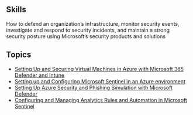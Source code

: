 ## Skills
How to defend an organization’s infrastructure, monitor security events, investigate and respond to security incidents, 
and maintain a strong security posture using Microsoft’s security products and solutions

## Topics
- <a href="https://github.com/NgethaWachira/Microsoft-Virtual-machine">Setting Up and Securing Virtual Machines in Azure with Microsoft 365 Defender and Intune</a>
- <a href="https://github.com/NgethaWachira/Configuring-Microsoft-Sentinel">Setting up and Configuring Microsoft Sentinel in an Azure environment</a>
- <a href="https://github.com/NgethaWachira/Azure-Security-and-Simulation">Setting Up Azure Security and Phishing Simulation with Microsoft Defender</a>
- <a href="https://github.com/NgethaWachira/Microsoft-Sentinel-Analytics-Configuration">Configuring and Managing Analytics Rules and Automation in Microsoft Sentinel</a>
